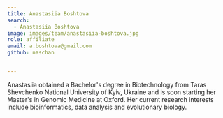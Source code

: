 ```yaml
---
title: Anastasiia Boshtova
search:
  - Anastasiia Boshtova
image: images/team/anastasiia-boshtova.jpg
role: affiliate
email: a.boshtova@gmail.com
github: naschan 


---
```

Anastasiia obtained a Bachelor's degree in Biotechnology from Taras Shevchenko National University of Kyiv, Ukraine and is soon starting her Master's in Genomic Medicine at Oxford. Her current research interests include bioinformatics, data analysis and evolutionary biology.
